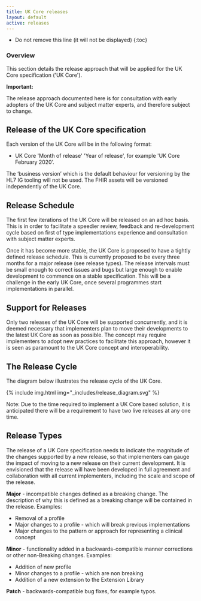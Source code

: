 ```yaml
---
title: UK Core releases
layout: default
active: releases
---
```



<!-- TOC  the css styling for this is \pages\assets\css\project.css under 'markdown-toc'-->

* Do not remove this line (it will not be displayed)
{:toc}


<!-- end TOC -->

### Overview
This section details the release approach that will be applied for the UK Core specification ('UK Core').

**Important:**

The release approach documented here is for consultation with early adopters of the UK Core and subject matter experts, and therefore subject to change. 

## Release of the UK Core specification
Each version of the UK Core will be in the following format:

- UK Core 'Month of release' 'Year of release', for example 'UK Core February 2020’.

The ‘business version’ which is the default behaviour for versioning by the HL7 IG tooling will not be used. The FHIR assets will be versioned independently of the UK Core.


## Release Schedule
The first few iterations of the UK Core will be released on an ad hoc basis. This is in order to facilitate a speedier review, feedback and re-development cycle based on first of type implementations experience and consultation with subject matter experts.  

Once it has become more stable, the UK Core is proposed to have a tightly defined release schedule. This is currently proposed to be every three months for a major release (see release types). The release intervals must be small enough to correct issues and bugs but large enough to enable development to commence on a stable specification. This will be a challenge in the early UK Core, once several programmes start implementations in parallel. 

## Support for Releases
Only two releases of the UK Core will be supported concurrently, and it is deemed necessary that implementers plan to move their developments to the latest UK Core as soon as possible. The concept may require implementers to adopt new practices to facilitate this approach, however it is seen as paramount to the UK Core concept and interoperability. 

## The Release Cycle

The diagram below illustrates the release cycle of the UK Core.

{% include img.html img="_includes/release_diagram.svg" %}

Note: Due to the time required to implement a UK Core based solution, it is anticipated there will be a requirement to have two live releases at any one time. 

## Release Types
The release of a UK Core specification needs to indicate the magnitude of the changes supported by a new release, so that implementers can gauge the impact of moving to a new release on their current development. It is envisioned that the release will have been developed in full agreement and collaboration with all current implementers, including the scale and scope of the release. 

**Major** - incompatible changes defined as a breaking change. The description of why this is defined as a breaking change will be contained in the release. 
Examples: 

-  Removal of a profile
-  Major changes to a profile - which will break previous implementations
-  Major changes to the pattern or approach for representing a clinical concept

**Minor** - functionality added in a backwards-compatible manner corrections or other non-Breaking changes.
Examples:

- Addition of new profile
- Minor changes to a profile - which are non breaking
- Addition of a new extension to the Extension Library

**Patch** - backwards-compatible bug fixes, for example typos.
  
